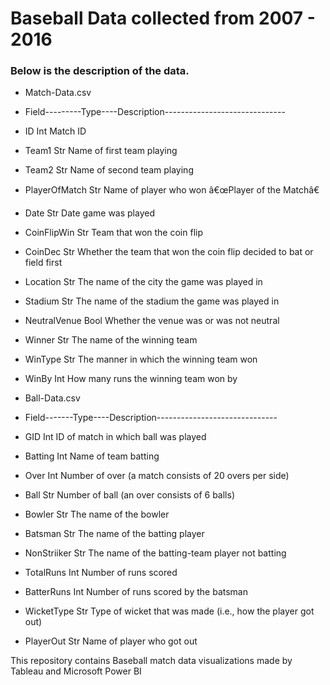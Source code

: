 # Baseball Data collected from 2007 - 2016 
### Below is the description of the data. 
* Match-Data.csv
* Field---------Type----Description------------------------------
* ID            Int     Match ID
* Team1         Str     Name of first team playing
* Team2         Str     Name of second team playing
* PlayerOfMatch Str     Name of player who won â€œPlayer of the Matchâ€
* Date          Str     Date game was played
* CoinFlipWin   Str     Team that won the coin flip
* CoinDec       Str     Whether the team that won the coin flip decided to bat or field first
* Location      Str     The name of the city the game was played in
* Stadium       Str     The name of the stadium the game was played in
* NeutralVenue  Bool    Whether the venue was or was not neutral
* Winner        Str     The name of the winning team
* WinType       Str     The manner in which the winning team won
* WinBy         Int     How many runs the winning team won by 

* Ball-Data.csv 
* Field-------Type----Description------------------------------
* GID         Int     ID of match in which ball was played
* Batting     Int     Name of team batting
* Over        Int     Number of over (a match consists of 20 overs per side)
* Ball        Str     Number of ball (an over consists of 6 balls)
* Bowler      Str     The name of the bowler
* Batsman     Str     The name of the batting player
* NonStriiker Str     The name of the batting-team player not batting
* TotalRuns   Int     Number of runs scored
* BatterRuns  Int     Number of runs scored by the batsman
* WicketType  Str     Type of wicket that was made (i.e., how the player got out)
* PlayerOut   Str     Name of player who got out

This repository contains Baseball match data visualizations made by Tableau and Microsoft Power BI
